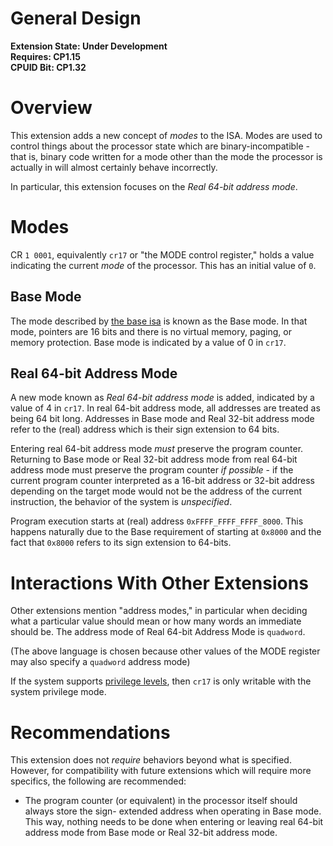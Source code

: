 # General Design

**Extension State: Under Development**  
**Requires: CP1.15**  
**CPUID Bit: CP1.32**

# Overview

This extension adds a new concept of _modes_ to the ISA. Modes are used to control things about the processor
state which are binary-incompatible - that is, binary code written for a mode other than the mode the
processor is actually in will almost certainly behave incorrectly.

In particular, this extension focuses on the _Real 64-bit address mode_.

# Modes

CR `1 0001`, equivalently `cr17` or "the MODE control register," holds a value indicating the current
_mode_ of the processor. This has an initial value of `0`.

## Base Mode

The mode described by [the base isa](../../base-isa.md) is known as the
Base mode. In that mode, pointers are 16 bits and there is no virtual memory, paging, or memory protection.
Base mode is indicated by a value of 0 in `cr17`.

## Real 64-bit Address Mode

A new mode known as _Real 64-bit address mode_ is added, indicated by a value of 4 in `cr17`.
In real 64-bit address mode, all addresses are treated as being 64 bit long. Addresses in Base mode and Real 32-bit address mode refer to the (real) address which is their sign extension to 64 bits.

Entering real 64-bit
address mode _must_ preserve the program counter. Returning to Base mode or Real 32-bit address mode from real 64-bit address
mode must preserve the program counter _if possible_ - if the current program counter interpreted
as a 16-bit address or 32-bit address depending on the target mode would not be the address of the current instruction, the behavior of the
system is _unspecified_.

Program execution starts at (real) address `0xFFFF_FFFF_FFFF_8000`. This happens naturally due to the Base requirement 
of starting at `0x8000` and the fact that `0x8000` refers to its sign extension to 64-bits.

# Interactions With Other Extensions

Other extensions mention "address modes," in particular when deciding what a particular value
should mean or how many words an immediate should be. The address mode of Real 64-bit Address Mode
is `quadword`.

(The above language is chosen because other values of the MODE register may also specify
a `quadword` address mode)

If the system supports [privilege levels](../privileged-mode/), then `cr17` is only writable with the system privilege mode.

# Recommendations

This extension does not _require_ behaviors beyond what is specified. However, for compatibility with future
extensions which will require more specifics, the following are recommended:

* The program counter (or equivalent) in the processor itself should always store the sign-
  extended address when operating in Base mode. This way, nothing needs to be done when
  entering or leaving real 64-bit address mode from Base mode or Real 32-bit address mode.

